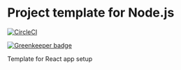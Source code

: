 # Project template for Node.js

[![CircleCI](https://circleci.com/gh/lauravuo/react-project-template.svg?style=svg)](https://circleci.com/gh/lauravuo/react-project-template)

[![Greenkeeper badge](https://badges.greenkeeper.io/lauravuo/react-project-template.svg)](https://greenkeeper.io/)

Template for React app setup
